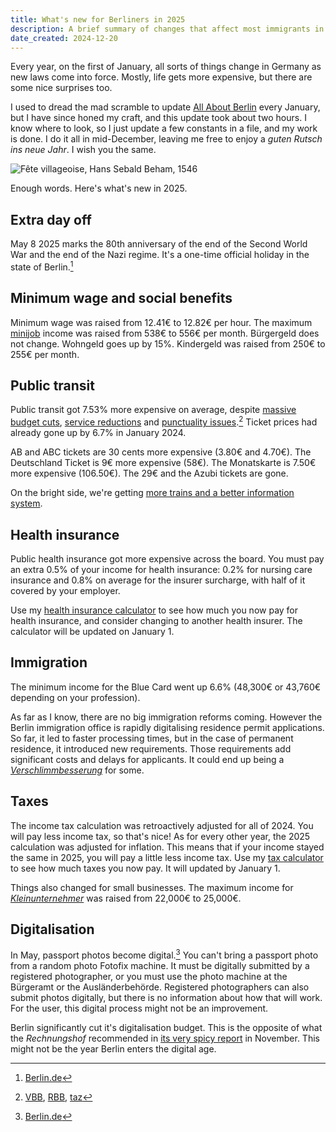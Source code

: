 ```yaml
---
title: What's new for Berliners in 2025
description: A brief summary of changes that affect most immigrants in Berlin.
date_created: 2024-12-20
---
```


Every year, on the first of January, all sorts of things change in Germany as new laws come into force. Mostly, life gets more expensive, but there are some nice surprises too.

I used to dread the mad scramble to update [All About Berlin](https://allaboutberlin.com) every January, but I have since honed my craft, and this update took about two hours. I know where to look, so I just update a few constants in a file, and my work is done. I do it all in mid-December, leaving me free to enjoy a *guten Rutsch ins neue Jahr*. I wish you the same.

![Fête villageoise, Hans Sebald Beham, 1546](/images/illustrations/new-year-2025.png)

Enough words. Here's what's new in 2025.

## Extra day off

May 8 2025 marks the 80th anniversary of the end of the Second World War and the end of the Nazi regime. It's a one-time official holiday in the state of Berlin.[^2]

## Minimum wage and social benefits

Minimum wage was raised from 12.41€ to 12.82€ per hour. The maximum [minijob](https://allaboutberlin.com/glossary/Minijob) income was raised from 538€ to 556€ per month. Bürgergeld does not change. Wohngeld goes up by 15%. Kindergeld was raised from 250€ to 255€ per month.

## Public transit

Public transit got 7.53% more expensive on average, despite [massive budget cuts](https://berlin-haushalt25.nand.io/), [service reductions](https://www.rbb24.de/panorama/beitrag/2024/09/u-bahn-berlin-taktanpassung-bvg-fahrplan.html) and [punctuality issues](https://www.berliner-zeitung.de/mensch-metropole/bvg-verspaetungen-ausfaelle-erreichen-rekordwerte-li.2186326).[^1] Ticket prices had already gone up by 6.7% in January 2024.

AB and ABC tickets are 30 cents more expensive (3.80€ and 4.70€). The Deutschland Ticket is 9€ more expensive (58€). The Monatskarte is 7.50€ more expensive (106.50€). The 29€ and the Azubi tickets are gone.

On the bright side, we're getting [more trains and a better information system](https://entwicklungsstadt.de/modernisierung-im-nahverkehr-neue-u-bahn-waggons-der-bvg/).

## Health insurance

Public health insurance got more expensive across the board. You must pay an extra 0.5% of your income for health insurance: 0.2% for nursing care insurance and 0.8% on average for the insurer surcharge, with half of it covered by your employer.

Use my [health insurance calculator](https://allaboutberlin.com/tools/health-insurance-calculator) to see how much you now pay for health insurance, and consider changing to another health insurer. The calculator will be updated on January 1.

## Immigration

The minimum income for the Blue Card went up 6.6% (48,300€ or 43,760€ depending on your profession).

As far as I know, there are no big immigration reforms coming. However the Berlin immigration office is rapidly digitalising residence permit applications. So far, it led to faster processing times, but in the case of permanent residence, it introduced new requirements. Those requirements add significant costs and delays for applicants. It could end up being a *[Verschlimmbesserung](https://www.urbandictionary.com/define.php?term=Verschlimmbesserung)* for some.

## Taxes

The income tax calculation was retroactively adjusted for all of 2024. You will pay less income tax, so that's nice! As for every other year, the 2025 calculation was adjusted for inflation. This means that if your income stayed the same in 2025, you will pay a little less income tax. Use my [tax calculator](https://allaboutberlin.com/tools/tax-calculator) to see how much taxes you now pay. It will updated by January 1.

Things also changed for small businesses. The maximum income for [*Kleinunternehmer*](https://allaboutberlin.com/guides/kleinunternehmer) was raised from 22,000€ to 25,000€.

## Digitalisation

In May, passport photos become digital.[^3] You can't bring a passport photo from a random photo Fotofix machine. It must be digitally submitted by a registered photographer, or you must use the photo machine at the Bürgeramt or the Ausländerbehörde. Registered photographers can also submit photos digitally, but there is no information about how that will work. For the user, this digital process might not be an improvement.

Berlin significantly cut it's digitalisation budget. This is the opposite of what the *Rechnungshof* recommended in [its very spicy report](https://www.berlin.de/rechnungshof/presse/pressemitteilungen/pressemitteilung.1507520.php) in November. This might not be the year Berlin enters the digital age.

[^1]: [VBB](https://www.vbb.de/presse/neue-fahrpreise-im-vbb-zum-1-januar-2025/), [RBB](https://www.rbb24.de/politik/beitrag/2024/11/berlin-brandenburg-vbb-ticketpreise-fahrpreiserhoehung-zustimmung-aufsichtsrat.html), [taz](https://taz.de/Ausfaelle-bei-der-U-Bahn/!6040893/)
[^2]: [Berlin.de](https://www.berlin.de/aktuelles/8435274-958090-8-mai-2025-soll-einmalig-gesetzlicher-fe.html)
[^3]: [Berlin.de](https://www.berlin.de/aktuelles/9382039-958090-das-aendert-sich-2025-in-berlin.html)
